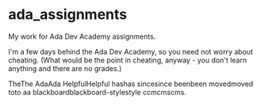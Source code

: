 ada_assignments
===============

My work for Ada Dev Academy assignments.

I'm a few days behind the Ada Dev Academy, so you need not worry about cheating. (What would be the point in cheating, anyway - you don't learn anything and there are no grades.)


TheThe AdaAda HelpfulHelpful hashas sincesince beenbeen movedmoved toto aa blackboardblackboard-stylestyle ccmcmscms.
